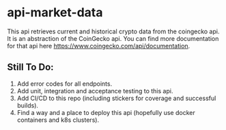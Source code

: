 # api-market-data

This api retrieves current and historical crypto data from the coingecko api. It is an abstraction of the CoinGecko api. You can find more documentation for that api here https://www.coingecko.com/api/documentation.

## Still To Do:
1. Add error codes for all endpoints.
2. Add unit, integration and acceptance testing to this api. 
3. Add CI/CD to this repo (including stickers for coverage and successful builds).
4. Find a way and a place to deploy this api (hopefully use docker containers and k8s clusters).

